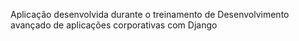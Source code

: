 Aplicação desenvolvida durante o treinamento de Desenvolvimento avançado de aplicações corporativas com Django